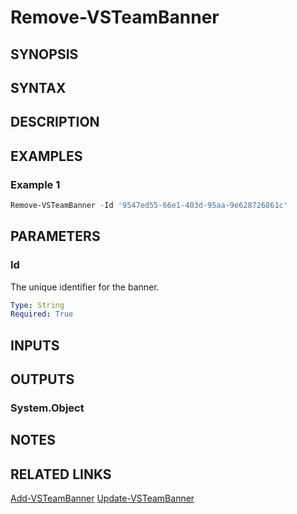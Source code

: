 
<!-- #include "./common/header.md" -->

# Remove-VSTeamBanner

## SYNOPSIS

<!-- #include "./synopsis/Remove-VSTeamBanner.md" -->

## SYNTAX

## DESCRIPTION

<!-- #include "./synopsis/Remove-VSTeamBanner.md" -->

## EXAMPLES

### Example 1

```powershell
Remove-VSTeamBanner -Id '9547ed55-66e1-403d-95aa-9e628726861c'
```

## PARAMETERS

### Id

The unique identifier for the banner.

```yaml
Type: String
Required: True
```

## INPUTS

## OUTPUTS

### System.Object

## NOTES

<!-- #include "./common/prerequisites.md" -->

## RELATED LINKS

[Add-VSTeamBanner](Add-VSTeamBanner.md)
[Update-VSTeamBanner](Update-VSTeamBanner.md)